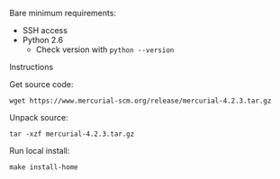 Bare minimum requirements:

- SSH access
- Python 2.6
  - Check version with ```python --version```

Instructions

Get source code:
```
wget https://www.mercurial-scm.org/release/mercurial-4.2.3.tar.gz
```

Unpack source:
```
tar -xzf mercurial-4.2.3.tar.gz
```

Run local install:
```
make install-home
```
